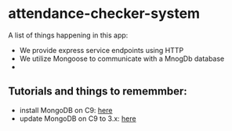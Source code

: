 # attendance-checker-system

A list of things happening in this app:

* We provide express service endpoints using HTTP
* We utilize Mongoose to communicate with a MnogDb database
* 
## Tutorials and things to rememmber:

* install MongoDB on C9: [here](https://community.c9.io/t/setting-up-mongodb/1717)
* update MongoDB on C9 to 3.x: [here](https://community.c9.io/t/updating-mongodb/3914)